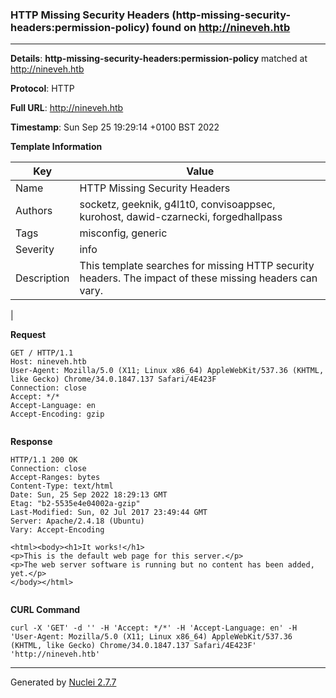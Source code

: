### HTTP Missing Security Headers (http-missing-security-headers:permission-policy) found on http://nineveh.htb
---
**Details**: **http-missing-security-headers:permission-policy**  matched at http://nineveh.htb

**Protocol**: HTTP

**Full URL**: http://nineveh.htb

**Timestamp**: Sun Sep 25 19:29:14 +0100 BST 2022

**Template Information**

| Key | Value |
|---|---|
| Name | HTTP Missing Security Headers |
| Authors | socketz, geeknik, g4l1t0, convisoappsec, kurohost, dawid-czarnecki, forgedhallpass |
| Tags | misconfig, generic |
| Severity | info |
| Description | This template searches for missing HTTP security headers. The impact of these missing headers can vary.
 |

**Request**
```http
GET / HTTP/1.1
Host: nineveh.htb
User-Agent: Mozilla/5.0 (X11; Linux x86_64) AppleWebKit/537.36 (KHTML, like Gecko) Chrome/34.0.1847.137 Safari/4E423F
Connection: close
Accept: */*
Accept-Language: en
Accept-Encoding: gzip


```

**Response**
```http
HTTP/1.1 200 OK
Connection: close
Accept-Ranges: bytes
Content-Type: text/html
Date: Sun, 25 Sep 2022 18:29:13 GMT
Etag: "b2-5535e4e04002a-gzip"
Last-Modified: Sun, 02 Jul 2017 23:49:44 GMT
Server: Apache/2.4.18 (Ubuntu)
Vary: Accept-Encoding

<html><body><h1>It works!</h1>
<p>This is the default web page for this server.</p>
<p>The web server software is running but no content has been added, yet.</p>
</body></html>


```


**CURL Command**
```
curl -X 'GET' -d '' -H 'Accept: */*' -H 'Accept-Language: en' -H 'User-Agent: Mozilla/5.0 (X11; Linux x86_64) AppleWebKit/537.36 (KHTML, like Gecko) Chrome/34.0.1847.137 Safari/4E423F' 'http://nineveh.htb'
```
---
Generated by [Nuclei 2.7.7](https://github.com/projectdiscovery/nuclei)